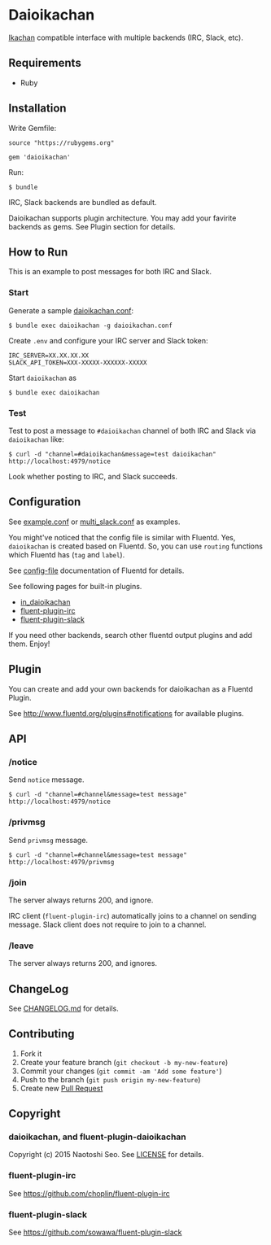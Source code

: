 # Daioikachan

[Ikachan](https://github.com/yappo/p5-App-Ikachan) compatible interface with multiple backends (IRC, Slack, etc).

## Requirements

* Ruby

## Installation

Write Gemfile:

```
source "https://rubygems.org"

gem 'daioikachan'
```

Run:

```
$ bundle
```

IRC, Slack backends are bundled as default.

Daioikachan supports plugin architecture. You may add your favirite backends as gems. See Plugin section for details.

## How to Run

This is an example to post messages for both IRC and Slack.

### Start

Generate a sample [daioikachan.conf](./examples/example.conf):

```
$ bundle exec daioikachan -g daioikachan.conf
```

Create `.env` and configure your IRC server and Slack token:

```
IRC_SERVER=XX.XX.XX.XX
SLACK_API_TOKEN=XXX-XXXXX-XXXXXX-XXXXX
````

Start `daioikachan` as

```
$ bundle exec daioikachan
```

### Test

Test to post a message to `#daioikachan` channel of both IRC and Slack via `daioikachan` like:

```
$ curl -d "channel=#daioikachan&message=test daioikachan" http://localhost:4979/notice
```

Look whether posting to IRC, and Slack succeeds.

## Configuration

See [example.conf](./example.conf) or [multi_slack.conf](./examples/multi_slack.conf) as examples.

You might've noticed that the config file is similar with Fluentd.
Yes, `daioikachan` is created based on Fluentd.
So, you can use `routing` functions which Fluentd has (`tag` and `label`).

See [config-file](http://docs.fluentd.org/articles/config-file) documentation of Fluentd for details.

See following pages for built-in plugins.

* [in_daioikachan](./README/in_daioikachan.md)
* [fluent-plugin-irc](./README/out_irc.md)
* [fluent-plugin-slack](https://github.com/sowawa/fluent-plugin-slack)

If you need other backends, search other fluentd output plugins and add them. Enjoy!

## Plugin

You can create and add your own backends for daioikachan as a Fluentd Plugin.

See http://www.fluentd.org/plugins#notifications for available plugins.

## API

### /notice

Send `notice` message.

```
$ curl -d "channel=#channel&message=test message" http://localhost:4979/notice
```

### /privmsg

Send `privmsg` message.

```
$ curl -d "channel=#channel&message=test message" http://localhost:4979/privmsg
```

### /join

The server always returns 200, and ignore.

IRC client (`fluent-plugin-irc`) automatically joins to a channel on sending message.
Slack client does not require to join to a channel.

### /leave

The server always returns 200, and ignores.

## ChangeLog

See [CHANGELOG.md](CHANGELOG.md) for details.

## Contributing

1. Fork it
2. Create your feature branch (`git checkout -b my-new-feature`)
3. Commit your changes (`git commit -am 'Add some feature'`)
4. Push to the branch (`git push origin my-new-feature`)
5. Create new [Pull Request](../../pull/new/master)

## Copyright

### daioikachan, and fluent-plugin-daioikachan

Copyright (c) 2015 Naotoshi Seo. See [LICENSE](LICENSE) for details.

### fluent-plugin-irc

See https://github.com/choplin/fluent-plugin-irc

### fluent-plugin-slack

See https://github.com/sowawa/fluent-plugin-slack
